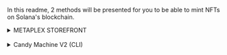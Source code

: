 
In this readme, 2 methods will be presented for you to be able to mint NFTs on Solana's blockchain.

<details><summary>METAPLEX STOREFRONT</summary>

<br>

# Metaplex Storefront
### This document will guide you on how to create your own storefront for you to mint your own NFTs
<br>

## Create your wallet
- First thing first, you will need to create a wallet. For this guide, we will use the Phantom Wallet. You can download the Phantom Wallet through this link : 


- https://phantom.app/download


- You can either have the web extension, the mobile application or both. All you need to do is download accordingly to your system. 

<br>

Once you have created your wallet, it is important to add some funds. Everything can be done with [Solfaucet](https://solfaucet.com/). A total of 10 SOL should be enough.

***Be careful, the maximum you can send to your wallet is 2 SOL per transaction and not 10 as mentionned on Solfaucet***

<br>

### The next steps can be directly found on the official Metaplex documentation : https://docs.metaplex.com/storefront/installation or you can follow this guide.

<br>

# Installation
## Requirements
- Make sure that your [Node.js](https://nodejs.org/en/download/) version is >= 14.17.0. You can check the version by executing `node -v`
- You will need [Yarn](https://classic.yarnpkg.com/en/). Yarn is a package manager for JavaScript and replaces `npm` client.

<br>


## Apple M1 Chip
#### If you have Mac OS with the Apple M1 Chip, you'll need to install some additional dependencies.
<br>

- [brew](https://brew.sh/)

<br>
After installing brew, run the following:

<br>

```bash
brew install pkg-config cairo pango libpng jpeg giflib librsvg
```
See additional information: https://github.com/Automattic/node-canvas/wiki/Installation%3A-Mac-OS-X
<br>
<br>

## Local setup
Clone the repo and install its dependencies.
```bash
git clone https://github.com/metaplex-foundation/metaplex.git
cd metaplex/js && yarn install && yarn bootstrap
```
Now run your store web server locally.
```bash
yarn start
```
After that you can open http://localhost:3000/ in your browser to see a storefront (it may take a minute to load the first time).

<br>

# Init store
## Setting up the Store ID
When opening a store for the first time you will be asked to connect your wallet. Click the Connect button and follow the steps to get connected.

![Connect your wallet](https://github.com/Samy-TB/storefront/blob/master/readme%20assets/Screen%20Shot%202022-06-23%20at%202.09.13%20PM.png?raw=true)

<br>

Once connected, the store will first run some checks to see if you've already set up a store. After a minute or so, a welcome screen is presented with an Init Store button.

![Setting up store ID](https://docs.metaplex.com/assets/images/init-store-81f85d48f20fbd8de51823fa57c58bc7.png)

<br>

From the wallet dropdown (Phantom pictured below), select a network (mainnet for production, testnet or devnet for practice). In this case, chose the devnet.

![Chose devnet](https://github.com/Samy-TB/storefront/blob/master/readme%20assets/init_store_2.png?raw=true)

<br>

Click the Init Store button. This starts the store initialization process by prompting you to approve a transaction from your wallet. After approval, your store initialization begins which may take 1-2 minutes.

![Init store](https://docs.metaplex.com/assets/images/approve-transaction-22bfae825bc87ab87f753cda1e4ddef3.png)

<br>

After store initialization completes, you must save your new store addresses. In the Store configuration section on the store page click on the Copy button and paste in the .env file in js/packages/web.

![Save new store address](https://docs.metaplex.com/assets/images/save-env-779ff7bc440083b9183767d984da70f0.png)


![Save new store address](https://docs.metaplex.com/assets/images/set-env-601f5c84f96f63beef7068cfbcec2e01.png)

Now restart your webserver (Ctrl + C + yarn start) for the .env changes to take affect.

<br>

### Great, now your storefront should be up and running :)

<br>
<br>

# Create an NFTs

Once you have finished with a store configuration, you will be able to Create and Sell NFTs.

Click on your wallet and then click on create. You should land on a page that looks like the gif bellow.

# INSERT CREATE HERE

![Create new item](https://docs.metaplex.com/assets/images/intro-554377abde29ddfc864118f55312e960.gif)

<br>

After clicking on the Create button, you will be redirected to the Create section, intended for minting NFT assets. Metaplex supports a wide variety of NFT types. In this article, we'll be focusing on image assets.

![Create NFT](https://docs.metaplex.com/assets/images/create-welcome-024dffff6d76fc52d399097a3cc58f92.png)

## Upload

First, you'll need to upload your image to Arweave. Depending on file type, this can take up to 1 minute.

<br>

> Arweave is a decentralized storage service that backs data with sustainable and perpetual endowments, allowing users and developers to truly store data forever.

<br>

Upload an image directly or provide an absolute url to your file on the internet to use as your NFT image.

After you have finished uploading, you'll see the image name listed below the "Upload" section. Click on Continue to Mint

![Continue to mint](https://docs.metaplex.com/assets/images/upload-96cc791e06e0c8f602f239c79e118ce8.png)


## Describe your item

Next you'll add your image Title, Description, Maximum Supply and Attributes.

![Describe your item](https://docs.metaplex.com/assets/images/describe-asset-03803d4c14fee33b19c3f0f59fcebd3b.png)

Maximum Supply allows you to choose between having a single NFT or multiple copies (prints) from this master edition asset. The main difference between Master Edition and prints is that each print is a numbered edition created from a master edition.

<br>

**Attributes** allow you to define custom properties (key/value pairs) that describe your asset. These attributes are later displayed when viewing the NFT in your wallet or marketplace of choice. For display_type, the default is string but you can also set this to date to hint to downstream tools to format this approprately.

<br>

When you are finished describing your item, click on Continue to royalties.

<br>

## Royalties
Royalties declare how you and/or your creators are compensated for your work.

<br>

### Royalty Percentage
This option specifies, as a percentage, how much of each secondary sale (all sales after the initial sale) will be paid out to the creators. For example, 1%.

<br>

### Creators Split
This option allows you to split proceeds from the initial sale between creators. To do this, you first need to add other creators to your store on the admin page.

After you have finished defining royalties, click on Continue to review.

![Continue to review](https://docs.metaplex.com/assets/images/royalties-aca414f31d08cfa7c9709db88028705a.png)

## Launch

We're on the final stage of minting a new NFT asset. Click on **PAY WITH SOL** to start minting, it will deduct the cost of the transaction from your wallet. Throughout the process of creation, it may ask you to approve transactions in the wallet. After the upload is finished, you will see it in your collection.

![Launch](https://docs.metaplex.com/assets/images/launch-966b68c62bdc9abd3416e7d3ffb643d6.png)

![Launc gif](https://docs.metaplex.com/assets/images/upload-20e0c2d856c6350fa1be5d6c3cf37f27.gif)

![Congratulations](https://docs.metaplex.com/assets/images/finish-961f11d7e2fe41f0e769d76264d9217d.png)

![NFT created](https://docs.metaplex.com/assets/images/item-4993764767d507d7e53960fef2e25f8a.png)

<br>

# Sell NFTs

Once you have finished minting NFT assets, you will be able to sell them. Click on the Sale button in the header. After clicking on the Sale button, you will be redirected to a Sell section. It's intended for selling NFT assets. Here you can select the desired sale type, it may be an instant sale or an auction.

# INSERT SELL NFT IMAGE HERE

![Sell NFT](https://docs.metaplex.com/assets/images/select-type-eed0362a681bc3b398586d72a849c40c.png)

<br>

## Instant Sale

The instant sale allows you to sell a single Master NFT or copies of it at a single price. Other sale types are pretty identical, so you can follow up on this section.

<br>

## Select which item to sell

Create copies of a Master Edition NFT? option allows you to sell copies of a single Master NFT.

![Select item to sell](https://docs.metaplex.com/assets/images/select-item-b57579dbd79bb17863f7bbafd9133c44.gif)

<br>

## Review and list

![Review and list](https://docs.metaplex.com/assets/images/process-5a16297d1f2f01e291a8688080db736b.gif)

<br>

After a successful publish you should see your item listed on the home page under **Live Auctions** or in the block below the header.

![Go to auction](https://docs.metaplex.com/assets/images/instant-sale-explore-15ae11526aa535a8329c6d82c4fae68e.png)

<br>

# Auction Sale

<br>

Metaplex currently supports four types of auctions that are all derived from English auctions. English auction, sometimes referred to an open auction, is the same type of auction that eBay uses. Participants of the auction can see the Price Floor (ie, the minimum bid that you are willing to sell your NFT).

<br>
Basic parameters include:

<br>

- Auction start time
- Auction end time
- Reservation price

<br>

Additionally, Metaplex includes a novel concept of the participation NFT, which you can use for your own auction. Each bidding participant can be rewarded a unique NFT for participating in the auction. Keep in mind that there are costs (ie, minting of participation NFTs) associated with using this feature.

The creator of an auction also has the ability to configure a minimal price that should be charged for redemption, with the option to set it as "free". As mentioned before, participants of your auction are able to see this price.

![List an item](https://docs.metaplex.com/assets/images/select-type-eed0362a681bc3b398586d72a849c40c.png)

## Open Edition

Print as many as you want!

<br>

An open edition auction requires the offering of a Master Edition NFT that specifically has no set supply. The auction will only create Prints of this item for bidders: each bidder is guaranteed to get a print, as there are no true "winners" of this auction type.

<br>

An open edition auction can either have a set fixed price (equivalent to a Buy Now sale), can be set to the bid price (Pay what you want), or can be free (Make any bid to get it for free).

<br>

**Select which item to sell**

![Select item to sell](https://docs.metaplex.com/assets/images/select-item-1a73007675ee3aeef6b6879b49efb2db.png)

<br>

**Set the price**

Set the price floor and bid tick. Bid tick is the amount of price increment for each bid.

![Set the price](https://docs.metaplex.com/assets/images/choose-price-ab44e5fe45821cbf859fb5cbefa6cdf4.png)

<br>

**Initial phase**

The initial phase setting allows you to delay the start of the auction. If you are launching multiple NFTs or an NFT collection, setting a specific date is recommended.

![Initial phase](https://docs.metaplex.com/assets/images/initial-phase-34bc93464f066f9a8135d5794aaf1919.png)

<br>

**Ending phase**

When would you like your auction to end? We’ve seen projects that set their auction duration from anywhere from a few hours (ie, 3 hours) to a few days (no more than 3 days) have the most success.

![Ending phase](https://docs.metaplex.com/assets/images/ending-phase-292783eb479781ee16395422cf934f15.png)

<br>

**Gap Time**

Gap Time is a more advanced feature and most auctions don’t use it. If you anticipate that your community will have lots of competitive bids at the very end, you can use the Gap Time feature. Each new higher bid resets the countdown clock for when the auction ends. Based on feedback from recent projects, we recommend setting Gap Time to a few minutes and no more than 5 or 10 minutes.

<br>

**Tick Size**

Tick Size for Ending Phase is another more advanced feature and most auctions don’t use it. Tick Size dictates how much higher the next bid must be to beat out the previous bid. Outside of Ending Phase, Tick Size is an amount of Sol. In Ending Phase, it’s defined as a percentage higher.

<br>

**Publish**

Publish the auction and observe it under **Explore** section.

You will be asked to approve a transaction, so it will reduce a transaction fee in SOL from your wallet.

![Approve transaction](https://docs.metaplex.com/assets/images/publish-e42deb1f4ce69dee0e0ffb7359ff87ee.png)

![Approve 2nd time](https://docs.metaplex.com/assets/images/auction-page-394fa3a1625acf0d464f50e12a41d7a2.png)

<br>

## Limited Edition

Keep your NFTs rare! For a limited edition auction, a Master Edition NFT (of limited or unlimited supply) may be provided to the auction with a number of copies as the set amount of winning places.

For each prize place, a Print will be minted in order of prize place, and awarded to the winning bidder of that place.

For example, the first place winner will win Print #1; the second place winner Print #2; and so on.

It is required for limited supply NFTs that there is at least as much supply remaining as there are desired winners in the auction.

Flow is identical to the Open Edition auction, with only a difference in the item selection screen. There you can provide the number of copies to sell.

![Limited edition](https://docs.metaplex.com/assets/images/limited-edition-39418997c59b007e55a6910730e86a13.png)

<br>

## Single Item

This type of auction can be used to sell normal NFTs and re-sell Prints, as well as the sale of Master Edition themselves (and the associated printing rights) if the artist so wishes.

![Single item](https://docs.metaplex.com/assets/images/sell-item-22a7dbfac222f829bae36d7574fdbdf8.png)

<br>

On the **Participation NFT** each bidding participant can be rewarded a unique Open Edition NFT for participating in the auction.

![Participation NFT](https://docs.metaplex.com/assets/images/participation-ef071b36def553d1743fe4fd3d5e6e3b.png)

<br>

## Tired Auction

Tiered Auctions is a useful tool for awarding multiple winners (ie, first, second, third place) with NFTs. This can be editions of the same NFTs or different NFTs as runner up prizes.

A tiered auction can contain a mix of the other three auction types as winning placements. For instance, the first place winner could win a Print of Limited Edition NFT A, while the second-place winner could win Normal NFT, and so on. Additionally, all participants who did not win any place could get a Participation NFT Print from a Master Edition (if the Master Edition had no supply limit).

<br>

**Select the number of winners**

![Tired auction](https://docs.metaplex.com/assets/images/tiered-select-count-9a495e8ac7d950df5900dd30bfa4665c.png)

<br>

**Select tiers**

On this screen, you can create several tiers to put winners in them. In our example, the first winner will get Full Rights transfer for an NFT. The second and third winners will get a Print of other NFT.

![Select tiers](https://docs.metaplex.com/assets/images/tiered-select-tiers-1-6d4f0182017f3b48193c1dc7ef0d6e98.png)

![Select tiers part 2](https://docs.metaplex.com/assets/images/tiered-select-tiers-2-a4d4e257db2ad2cc059143a2ef59e948.png)

<br>
<br>

# Deploy

## GitHub Pages

Primarily you need to specify your repo in `js/packages/web/package.json `file

Pay Attention to these two lines:

```json
"deploy:gh": "yarn export && gh-pages -d ../../build/web --repo https://github.com/metaplex-foundation/metaplex -t true",

"deploy": "ASSET_PREFIX=/metaplex/ yarn build && yarn deploy:gh",
```
<br>

There are 2 things to change:

- specify your repo URL instead of `https://github.com/metaplex-foundation/metaplex` (for example, `https://github.com/my-name/my-metaplex`)
- set ASSET_PREFIX to repo name (for example, `ASSET_PREFIX=/my-metaplex/`)
After that, the lines will look like this:

<br>

```json
"deploy:gh": "yarn export && gh-pages -d ../../build/web --repo https://github.com/my-name/my-metaplex -t true",

"deploy": "ASSET_PREFIX=/my-metaplex/ yarn build && yarn deploy:gh",
```

Add the file _config.yml to the root directory add to this file:
```yml
lsi: false
safe: true
source: js/packages/web
incremental: false
highlighter: rouge
gist:
  noscript: false
kramdown:
  math_engine: mathjax
  syntax_highlighter: rouge
```
<br>

Please check that you select gh-pages branch in source on the GitHub Pages tab (current repository)

And after that, you can publish the Metaplex app to GitHub Pages by the following commands:

```bash
cd js/packages/web
yarn deploy
```

<br>

## GitHub Pages with a custom domain

If you have a custom domain linked to the GitHub Pages in your repo, then the instructions are the same as above, but your need to remove `ASSET_PREFIX` from the deploy script:

```json
"deploy:gh": "yarn export && gh-pages -d ../../build/web --repo https://github.com/my-name/my-metaplex -t true",

"deploy": "yarn build && yarn deploy:gh",
```

<br>

Prepare github pages for deploying - select branch in repository then continue:

![custom domain](https://docs.metaplex.com/assets/images/github-pages-selecting-9146b152accb178af1f6980c3e7bae14.png)

<br>

The publishing commands are the same:

```bash
cd js/packages/web
yarn deploy
```

<br>

</details>


<br>

<details><summary>Candy Machine V2 (CLI)</summary>

<br>

The official documentation can also be found here : https://docs.metaplex.com/candy-machine-v2/introduction

# Getting started

Before we can create a Candy Machine, you will need to install and operate a handful of developer tools.

## Tooling required 

You will need recent version of the following tools :

- [git](https://git-scm.com/book/en/v2/Getting-Started-Installing-Git): to clone the repository
- [node](https://nodejs.org/en/download/): JavaScript runtime
- [yarn](https://classic.yarnpkg.com/lang/en/docs/install/#mac-stable): Package manager to install required dependencies
- [ts-node](https://www.npmjs.com/package/ts-node#installation): TypeScript execution environment

```bash
git version
```
> **output** : *git version 2.35.1*

<br>

The latest LTS version of node is recommended:

```bash
node --version
```

>**output**: *v16.14.2*

<br>

```bash
yarn --version
```

> **output**: 1.22.18

<br>

```bash
ts-node --version
```

> **output**: v10.4.0

<br>

## Apple M1 Chip

If you have Mac OS with the Apple M1 Chip, you'll need to install some additional dependencies.
- [brew](https://brew.sh/)

After installing brew, run the following

```bash
brew install pkg-config cairo pango libpng jpeg giflib librsvg
```

See additional information: https://github.com/Automattic/node-canvas/wiki/Installation%3A-Mac-OS-X

<br>

## Clone and Install Metaplex

Creating and controlling a Candy Machine is done through the Metaplex command line tool, currently distributed in the Metaplex GitHub repository. For now, recommend pulling the latest code from the [master branch](https://github.com/metaplex-foundation/metaplex/tree/master):

```bash
git clone https://github.com/metaplex-foundation/metaplex.git ~/metaplex
```

> *You can modify* **~/metaplex** *so the repository will be placed somewhere else on your machine. Be careful the paths for the other steps, therefore, need to also be updated*

<br>

This will create a directory `metaplex` in your home directory with the latest code from the repository. If you decide to clone the repository to a different location, you will need to change the path in subsequent instructions.

<br>

You will then need to install the dependencies. From outside the metaplex directory:

```bash
yarn install --cwd ~/metaplex/js/
```
<br>

You can check that everything is working by running the Candy Machine CLI command:

```bash
ts-node ~/metaplex/js/packages/cli/src/candy-machine-v2-cli.ts --version
```

> **output**: 0.0.2

*:warning: Make sure you are using the `candy-machine-v2-cli.ts` script :warning:*

<br>

## Solana Wallet

The Candy Machine operates on the Solana blockchain. You will need a wallet with funds to create and deploy a Candy Machine. You can create and use a wallet using the [Solana Tool Suite](https://docs.solana.com/cli/install-solana-cli-tools). This guide will assume that you are using the Solana CLI commands.

<br>

## Solana Tool Suite :

After using the CLI, the most efficient way to install Solana Tool Suite is through [Homebrew](https://brew.sh/). If you didn't install it then previous steps, it is time now.

> *Homebrew is package manager on your MacOS or Linux machine.*

<br>

After installing Homebrew you can now enter the following command :

```bash
brew install solana
```

<br>

Confirm you have the desired version of `solana` installed by entering:

```bash
solana --version
```
> **output**: solana-cli 1.9.1

<br>

## Setting up a devnet wallet (for testing)

The steps described here will create a wallet to be used in the Solana `devnet` environment. In normal circumstances you would redact your mnemonic, store it somewhere safe and take advantage of the `--outfile` flag.

<br>

To create a new wallet, we will use the `solana-keygen` command:

```bash
solana-keygen new --outfile ~/.config/solana/devnet.json
```

<details><summary>Output</summary>

```
Generating a new keypair

For added security, enter a BIP39 passphrase

NOTE! This passphrase improves security of the recovery seed phrase NOT the keypair file itself, which is stored as insecure plain text

BIP39 Passphrase (empty for none):

Wrote new keypair to /Users/febo/.config/solana/devnet.json

=======================================================================

pubkey: 6j4nNrozTJkk1zatiXHezSLZArnRUq3WkGKHACThXGpZ

=======================================================================

Save this seed phrase and your BIP39 passphrase to recover your new keypair:
## REDACTED ##

=======================================================================
```
</details>

<br>

The next step is to make this our default keypair:

```bash
solana config set --keypair ~/.config/solana/devnet.json
```

and make sure we are on the `devnet`:

```bash
solana config set --url https://metaplex.devnet.rpcpool.com/
```

If all the above steps are successfull, your configuration be similar to:

```bash
solana config get
```

<details><summary>Output</summary>

```
Config File: ~/.config/solana/cli/config.yml

RPC URL: https://metaplex.devnet.rpcpool.com/

WebSocket URL: wss://metaplex.devnet.rpcpool.com/ (computed)

Keypair Path: ~/.config/solana/devnet.json

Commitment: confirmed
```

</details>

<br>

## Funding your devnet wallet

In order to add SOL to your `devnet` wallet, you can request funds from a faucet : 

```bash
solana airdrop 2
```

> *The maximum that a user can airdrop to a devnet wallet is 2 SOL*

<br>

<details><summary>Output</summary>

```
Requesting airdrop of 2 SOL

Signature: 

41ZEZqpyNMLUy3kQahWSy349PeDz3Q82dNDHKiA7QcsrAzHs3f7YiDEZWjnFi434DoiiDiDkazkBRycRnctx1m6e

6 SOL
```

</details>

<br>

*If the command is successful, you will see the updated balance at the end. Make sure you are entering the airdrop amount that is within the airdrop limit. Currently the maximum airdrop request limit is **2 SOL** and there is a daily total limit of **24 SOL**.*

<br>

> :warning: The `solana airdrop` command is sometimes unreliable. If the command doesn't work, you can use the airdrop tool at https://solfaucet.com. :warning

<br>

## DO NOT SEND **REAL** SOL TO A `DEVNET` WALLET!

<br>
<br>

# Configuration

The configuration in `CMv2` is now specified in a single JSON file. This allows you to save and reuse the configuration across multiple drops. Additionally, there is a single account on-chain that holds all the configuration of a Candy Machine and the values can be updated at any point. The way the Candy Machine operates depends on the settings used, and therefore it is the **most important part in setting up your Candy Machine**. It is crucial to understand how the settings work to decide which ones to use for your project.

<br>

We will discuss a few examples on how to set up a Candy Machine, starting with the settings to configure a `CMv2` to operate in a similar way as a `CMv1`.

<br>

The link below provides an overview of the settings available:

- https://docs.metaplex.com/candy-machine-v2/configuration


<br>

> :warning: If you set noMutable to true, you **WILL NOT** be able to update your NFTs at any point in the future. :warning:

<br> 

> :bulb: Any setting that is not used must be set to null to avoid errors from the CLI.

<br>

## Minimal Configuration

A minimal Candy Machine config settings looks like this:

```json
{
    "price": 1.0,
    "number": 10,
    "gatekeeper": null,
    "solTreasuryAccount": "<YOUR WALLET ADDRESS>",
    "splTokenAccount": null,
    "splToken": null,
    "goLiveDate": "25 Dec 2021 00:00:00 GMT",
    "endSettings": null,
    "whitelistMintSettings": null,
    "hiddenSettings": null,
    "storage": "arweave-sol",
    "ipfsInfuraProjectId": null,
    "ipfsInfuraSecret": null,
    "nftStorageKey": null,
    "awsS3Bucket": null,
    "noRetainAuthority": false,
    "noMutable": false
}
```

> :warning: The number of items setting can only be updated after you create your CMv2 if you are using hiddenSettings. When hiddenSettings are not used, the number value is used to allocate the space required by the CMv2 account and therefore cannot be modified.

> :warning: In case you require to change the number of items after creating a CMv2 without hiddenSettings, you can withdraw rent of your current CMv2 and then create a new one. 

<br>

The above settings will configure a CMv2 to operate in a similar way as a CMv1 – although the mint order will be unpredictable. In other words, even the most simple v2 configuration provides an improvement over v1. You can view this as the minimum set of settings required to create a Candy Machine. Many projects will be using a similar set of settings, as this already provides a fully-working on-chain distribution mechanism.

The settings that are specified in this example are:

- price
- number
- solTreasureAccount
- goLiveDate
- noRetainAuthority
- noMutable

If this satisfies the requirement for your project, save these settings to a file (e.g., `config.json`) and you are ready to start uploading your items and create a Candy Machine. Below we will discuss other configuration examples that represent specific use-cases. These examples will use the settings above as a starting point and provide the settings section to be added/updated.

<br>

> :bulb: It is important that the number setting value matches the number of items in your Candy Machine.

<br>
<br>

## Gatekeeper Settings

While the unpredictable mint index provides some protection against bots, bots are still able to mint directly from the Candy Machine. If you want to make sure that only humans can mint from your project, you can enable the gatekeeper settings in your config.json with the following values:

```json
"gatekeeper": {
    "gatekeeperNetwork" : "<PROVIDER NETWORK ADDRESS>",
    "expireOnUse" : true
}
```

<br>

This will enable a gatekeeper challenge once the mint button is clicked—only after passing the challenge you will be allowed to mint.

When you use a gatekeeper, you will not be able to mint from the CLI command `mint_one_token`. If you want to pre-mint from a `CMv2` and are planning to use a gatekeeper, you should set the `goLiveDate` to `null` and turn `gatekeeper` (temporarily) off. This will allow you to mint from the command line, but only you as the `CMv2` authority. Once you complete the pre-mint, turn `gatekeeper` on and set the correct `goLiveDate`.

<br>

> :warning: If your Candy Machine is **live** and it has **no gatekeeper**, it is open to bots attacks. The unpredictable mint index only prevents knowing which item to mint, but bots can still snipe a large volume of items.

<br>

## Provider Networks

There are currently two supported gatekeepers (details below). If you want to become a supported gatekeeper please email contact@identity.org.

> [Learn more about the Identity Gateway Protocol](https://docs.identity.com/docs/overview/)

<br>

### Civic Captcha Pass


> Address: `ignREusXmGrscGNUesoU9mxfds9AiYTezUKex2PsZV6`

<br>

**Recommended**: maintain `expireOnUse: true`. Changing this setting increases the susceptibility of your project to bots.

Brings the familiar captcha challenge to web3 and combines it with user-transparent heuristics to protect your mint from bots.

With captcha enabled, a user will be issued a Civic Captcha Pass after successfully completing the captcha challenge and automatically checked by the Candy Machine prior to minting.

A Civic Captcha Pass remains active only for 10 minutes and for one mint to limit the options of malicious botters verifying multiple wallets. If a user tries to use an inactive pass, it will automatically prompt them to refresh it.

- Learn More
- Civic Ts&Cs

<br>

### Verify by Encore

<br>

> Address: `tibePmPaoTgrs929rWpu755EXaxC7M3SthVCf6GzjZt`

A web3 alternative to captcha that uses randomized challenge-response tests to filter out bots.
- [Learn More](https://encorefans.notion.site/Verify-0af40ff4b3324694abf336f185c9fad2)
- [Encore Ts&Cs](https://www.encore.fans/terms-conditions)

<br>

> :information_source: By using a gatekeeper, you agree to their terms and conditions.

<br>

## Hidden Settings

Hidden settings serve two purposes. First, it allows the creation of larger drops (20k+), since the metadata is not stored on-chain. In turn, this also allows the creation of hide-and-reveal drops, where users discover which item(s) they minted after the mint is complete.

To enable hidden settings, you need to provide the details for the *hiddenSettings* in your `config.json`:

```json
"hiddenSettings": {
    "name":"My Hidden Collection ",
    "uri":"uri",
    "hash":"44kiGWWsSgdqPMvmqYgTS78Mx2BKCWzd"
}
```

Once hidden settings are enabled, every mint will have the same URI and the name will be created by appending the mint number (e.g., “#45”) to the name specified. The hash is expected to be a 32 character string corresponding to the hash of a cache file that has the mapping between a mint number and the actual metadata URI. This allows the order of the mint to be verified by others after the mint is complete.

Since the metadata is not on-chain, it is possible to create very large drops. The only caveat is that there is a need for an off-chain process to update the metadata for each item. This is important otherwise all items will have the same metadata.

<br>

## End Settings


End Settings provides a mechanism to stop the mint if a certain condition is met without interaction. There are two conditions that can be specified.

Stop a mint at a specific timestamp (e.g., at the end of a specific day):

```json
"endSettings": {
    "endSettingType": { "date":true },
    "value":"25 Dec 2021 23:59:00 GMT"
}
```
Stop a mint after a certain amount of item have been minted (e.g., 10 items minted):
```json
"endSettings": {
    "endSettingType": { "amount":true },
    "value":10
}
```

This can be used in combination with other settings to create specific use cases. For example, you can run a whitelist presale either for a limited time or for a limited number of items; you can specify your sale period to be between the `goLiveDate` and the `endSettings`'s `date`.


<br>
<br>

## Whitelist Settings

Whitelist settings provide a variety of different use cases and revolve around the idea of using custom SPL tokens to offer special rights to token holders - how said SPL token is distributed is up to you. We will discuss a few scenarios below.

> In all the examples below, you will need to change the `mint` settings address `7nE1GmnMmDKiycFkpHF7mKtxt356FQzVonZqBWsTWZNf` with the mint address of your SPL token.

> :information_source: You can use the whitelist settings with the `presale` option set to `true` in combination with the gateway settings. This will restrict the mint to only whitelist users and require them to complete the Gatekeeper's challenge.

<br>

- Creating a whitelist **only** for presale (e.g., allow whitelist users to mint before the `goLiveDate`) and burning the whitelist token each time. Once the sales begin, whitelist users do not have any privileges.

<br>

```json
"whitelistMintSettings": {
    "mode" : { "burnEveryTime": true },
    "mint" : "7nE1GmnMmDKiycFkpHF7mKtxt356FQzVonZqBWsTWZNf",
    "presale" : true,
    "discountPrice" : null
}
```

<br>

- Creating a whitelist for presale, burning the whitelist token each time and provide whitelist users with a 0.5 SOL price tag instead (specified by the `discountPrice`). Once the sales begin (i.e., everyone can mint), the whitelist gets you only the discount.

<br>

```json
"whitelistMintSettings": {
    "mode" : { "burnEveryTime": true },
    "mint" : "7nE1GmnMmDKiycFkpHF7mKtxt356FQzVonZqBWsTWZNf",
    "presale" : true,
    "discountPrice" : 0.5
}
```

<br>

- Creating a whitelist for presale, not burning the whitelist token (you will be able to reuse it) and give whitelist users a 0.5 SOL price tag instead. Once the sales begin (i.e., everyone can mint), the whitelist gets you only the discount.

<br>

```json
"whitelistMintSettings": {
    "mode" : { "neverBurn": true },
    "mint" : "7nE1GmnMmDKiycFkpHF7mKtxt356FQzVonZqBWsTWZNf",
    "presale" : true,
    "discountPrice" : 0.5
}
```

<br>

- Creating a whitelist, not burning the whitelist token (you will be able to reuse it) and gives whitelist users a 0.5 SOL price tag instead - i.e., the whitelist only gets you the discount.

<br>

```json
"whitelistMintSettings": {
    "mode" : { "neverBurn": true },
    "mint" : "7nE1GmnMmDKiycFkpHF7mKtxt356FQzVonZqBWsTWZNf",
    "presale" : false,
    "discountPrice" : 0.5
}
```
<br>

- Creating a whitelist, burning the whitelist token each time, running the white list during the sale. This in effect restrict any user without the whitelist token from minting at all - this is why `presale` is set to `false` and `discountPrice` set to `null`. The only purpose of the whitelist is to **restrict** the mint.

<br>

```json
"whitelistMintSettings": {
    "mode" : { "burnEveryTime": true },
    "mint" : "7nE1GmnMmDKiycFkpHF7mKtxt356FQzVonZqBWsTWZNf",
    "presale" : false,
    "discountPrice" : null
}
```

## Finishing up
Once you have decided which settings are suitable for your project, save your settings in a json file - in this guide we will be using a file called `config.json`. At this point, you are ready to start uploading your assets to the Candy Machine.

<br>
<br>

# Preparing your Assets
The Candy Machine is a distribution program and in order to use it to mint NFTs, it needs to be loaded up with your project's artwork and metadata.

Your assets consist of a collection of images (e.g., `.png`) and metadata (`.json`) files organized in a 1:1 mapping - i.e., each image has a corresponding metadata file.

There are a multitude of unique ways to generate images and metadata, and in most scenarios, you will automate this process. In this guide we will cover the creation of a simple collection to illustrate the metadata requirements and Candy Machine distribution. You should familiarize yourself with the [Token Metadata Standard](https://docs.metaplex.com/programs/token-metadata/token-standard).

<br>

## Example NFT Collection

A 10-item collection will have 20 files in total:

| **Images** | **Metadata**|
|  --        |    --       |
|`1.png`     | `1.json`    |
|`2.png`     | `2.json`    |
|`3.png`     | `3.json`    |
|`4.png`     | `4.json`    |
|`5.png`     | `5.json`    |
|`6.png`     | `6.json`    |
|`7.png`     | `7.json`    |
|`8.png`     | `8.json`    |
|`9.png`     | `9.json`    |
|`10.png`    | `10.json`   |

<br>

>:warning: For some reason, having an image named `0.png` with its metadata in `0.json` seems to fail the creation of that NFT. Since `0` is a falsy value, it might create some issues in the code. Please avoir using `0` as a file name.

<br>

Each pair `0.png` and `0.json` are combined to represent the first NFT in this example collection; `1.png` and `1.json` describe the second NFT and so forth. These files are typically grouped into a single folder, usually named `assets`, but that is not a hard requirement. Grouping them into a single folder simplifies next steps and is highly encouraged.

The content of the image files reflect the artwork you would like to display for each NFT and the content of the metadata files describe each of these pieces of artwork using the schema defined in the [Token Metadata Standard](https://docs.metaplex.com/programs/token-metadata/token-standard).


<br>

> The first item in your collection must have the index `0`, the second `1` and so forth. In a `10000` NFT drop, will start with the pair `0.png` and `0.json`, and end with the pair `9999.png` and `9999.json`. The numbering must also be consecutive - i.e., should not have gaps in the numbering.

<br>

> :warning: It is important to double check that you do not skip any indices, e.g., 0.png, 2.png, 3.png (missing 1.png). Otherwise you will experience problems when minting your collection. 

<br>

**For the sake of this example, please start your file name to `1.png` and `1.json`**

<br>

## Sample Items of the Collection

Below are two simples examples of items in this collection:

- **Image**: `1.png`

![NFT #1](https://arweave.net/Boz1C2BYlbMk5O7PSAcP-tFizGxcly9iTlV-J_jdauk?ext=png)

- **Metadata**: `1.json`
```json
{
  "name": "Number #0001",
  "symbol": "NB",
  "description": "Collection of 10 numbers on the blockchain. This is the number 1/10.",
  "seller_fee_basis_points": 500,
  "image": "1.png",
  "attributes": [
    { "trait_type": "Layer-1", "value": "0" },
    { "trait_type": "Layer-2", "value": "0" },
    { "trait_type": "Layer-3", "value": "0" },
    { "trait_type": "Layer-4", "value": "1" }
  ],
  "properties": {
    "creators": [
      { "address": "N4f6zftYsuu4yT7icsjLwh4i6pB1zvvKbseHj2NmSQw", "share": 100 }
    ],
    "files": [{ "uri": "1.png", "type": "image/png" }]
  },
  "collection": { "name": "numbers", "family": "numbers" }
}
```
<br>

- **Image:** `10.png`

![NFT #10](https://arweave.net/tjQPb45K--WU90hTter3k72mI67ZvLGANIrdrnwNZwM?ext=png)

- **Metadata**: `10.png`

```json
{
  "name": "Number #0010",
  "symbol": "NB",
  "description": "Collection of 10 numbers on the blockchain. This is the number 10/10.",
  "seller_fee_basis_points": 500,
  "image": "10.png",
  "attributes": [
    { "trait_type": "Layer-1", "value": "0" },
    { "trait_type": "Layer-2", "value": "0" },
    { "trait_type": "Layer-3", "value": "1" },
    { "trait_type": "Layer-4", "value": "0" }
  ],
  "properties": {
    "creators": [
      { "address": "N4f6zftYsuu4yT7icsjLwh4i6pB1zvvKbseHj2NmSQw", "share": 100 }
    ],
    "files": [{ "uri": "10.png", "type": "image/png" }]
  },
  "collection": { "name": "numbers", "family": "numbers" }
}
```

<br>

Notice that the difference in the metadata between each image is on:

- `"name"` property: `"Number #0001"` in the first image and `"Number #0010"` in the last image
- `"description"` property: it shows `"number 1/10"` in the first image and `"number 10/10"` in the last image
- `"image"` property: `"1.png"` in the first image and `"10.png"` in the last image
- `"properties.files.uri"` property: `"1.png"` in the first image and `"10.png"` in the last image
- `"attributes"` property: the values for `"Layer-3"` and `"Layer-4"` trait-types are different, since they describe attributes of the images

It is also important to make sure that you set royalties percentage awarded to creators (`"seller_fee_basis_points"` property) is set and each creators' wallet is listed in the `"properties.creators"` property.

<br>

> :information_source: You can download the complete [sample collection](https://docs.metaplex.com/assets/files/assets-934a7281da49092b2a477733d067d8a0.zip) for testing and experimentation. Subsequent steps in this walkthrough will assume it's the collection in use.

<br>

## Verifying Assets

Once you completed your project's artwork and metadata preparation, it is important to verify that the files are ready to be uploaded. The Candy Machine CLI provides the `verify_assets` command to check that the files in the assets folder are in the correct format. This involves verifying that:

<br>

1. Files types are supported (e.g., png, jpg, mp4). Note that the command does not verify the content of the files; it does a lightweight verification that the extension of the files are from a supported type.

<br>

2. For each image/audio/video file, there is a correspondent json metadata file using the correct index naming in the `image` and `animation_url` properties.

<br>

3. Creators have been consistently added to all metadata files. The command expects that all assets have the same creators.

<br>

To proceed with the verification process, you will execute the `verify_assets` command:

```bash
ts-node ~/metaplex/js/packages/cli/src/candy-machine-v2-cli.ts verify_assets ./assets
```

<br>

The only required parameter is the directory of the assets—in this example, ./assets is the name of the directory. Executing the command using the sample collection will produce the following output:

<br>

```bash
started at: 1646926416415

Verifying token metadata for 10 (img+json) pairs

Checking manifest file: ~/metaplex/js/packages/cli/test/assets/0.json

Checking manifest file: ~/metaplex/js/packages/cli/test/assets/1.json

Checking manifest file: ~/metaplex/js/packages/cli/test/assets/2.json

Checking manifest file: ~/metaplex/js/packages/cli/test/assets/3.json

Checking manifest file: ~/metaplex/js/packages/cli/test/assets/4.json

Checking manifest file: ~/metaplex/js/packages/cli/test/assets/5.json

Checking manifest file: ~/metaplex/js/packages/cli/test/assets/6.json

Checking manifest file: ~/metaplex/js/packages/cli/test/assets/7.json

Checking manifest file: ~/metaplex/js/packages/cli/test/assets/8.json

Checking manifest file: ~/metaplex/js/packages/cli/test/assets/9.json

ended at: Thu Mar 10 2022 15:33:36 GMT+0000 (Greenwich Mean Time). time taken: 00:00:00
```

<br>

The above represents an example of a successful verification. When the command finds any inconsistency, it will report an error under the filename (`0.json` in this case) where the error occurred, as shown below:

<br>

```bash
started at: 1646926416415
Verifying token metadata for 10 (img+json) pairs

Checking manifest file: ~/metaplex/js/packages/cli/test/assets/0.json

We expected the `image` property in ~/metaplex/js/packages/cli/test/assets/0.json to be 0.jpg.

This will still work properly (assuming the URL is valid!), however, this image will not get uploaded to Arweave through the `metaplex upload` command.

If you want us to take care of getting this into Arweave, make sure to set `image`: "0.jpg"

The `metaplex upload` command will automatically substitute this URL with the Arweave URL location.

Checking manifest file: ~/metaplex/js/packages/cli/test/assets/1.json

Checking manifest file: ~/metaplex/js/packages/cli/test/assets/2.json

Checking manifest file: ~/metaplex/js/packages/cli/test/assets/3.json

Checking manifest file: ~/metaplex/js/packages/cli/test/assets/4.json

Checking manifest file: ~/metaplex/js/packages/cli/test/assets/5.json

Checking manifest file: ~/metaplex/js/packages/cli/test/assets/6.json

Checking manifest file: ~/metaplex/js/packages/cli/test/assets/7.json

Checking manifest file: ~/metaplex/js/packages/cli/test/assets/8.json

Checking manifest file: ~/metaplex/js/packages/cli/test/assets/9.json

ended at: Thu Mar 10 2022 15:33:36 GMT+0000 (Greenwich Mean Time). time taken: 00:00:00
```

<br>

**As soon as your assets are verified, you are ready to create your Candy Machine.**

<br>
<br>

# Creating the Candy Machine

Once you have your collection prepared, the next step is to upload your assets and create a Candy Machine. This step is completed by a single command via the Candy Machine CLI.

Before you can proceed, you need to check that:

- Your images and metadata are located in the same directory - in most cases this will be a directory named assets
- You have funds in your wallet - the command solana balance will tell your current balance
- You have created your Candy Machine configuration file (e.g., config.json)

<br>

> :warning: Caution :warning: 
> <br>
> To create a Candy Machine, space is allocated on chain to temporarily store the names and URI links (mirroring what is in your `.json` file in the `.cache` directory). To store this data on chain, you are required to pay on chain rent costs. After your mint (or whenever you want to end it), you can run the `withdraw` command to **reclaim all of the rent costs**. Check the [withdraw section](https://docs.metaplex.com/candy-machine-v2/withdraw) for more details. For a 10k collection, the rent costs are approximately **16.7 SOL**. This scales linearly with the number of items in your collection. Thus, you can get an approximate on chain rent cost estimate by multiplying the number of items in your collection by **0.00167 SOL**.

<br>

To proceeed, you will execute the `upload` command:

```bash
ts-node ~/metaplex/js/packages/cli/src/candy-machine-v2-cli.ts upload \
    -e devnet \
    -k ~/.config/solana/devnet.json \
    -cp config.json \
    -c example \
    ./assets
```

> :stop_sign: WARNING :stop_sign:
> <br>
> The upload is a network-intensive command, in particular when dealing with larger collections. We highly recommend using a custom RPC, which can be specified by the switch --rpc-url <string> in the upload command. You can find a list of custom RPC services in our [community docs](https://docs.metaplex.com/community#rpc).

<br>

In this command we are specifying that we will run the upload in the `devnet` environment (`-e` option), we will use the wallet keypair `~/.config/solana/devnet.json` (`-k` option), the Candy Machine configuration file `config.json` (`-cp` option), the cache file suffix `example` (`-c` option) and upload our assets from the folder `./assets`.

<br>

Depending on the size of the collection - number of items and/or size of the images - this command has the potential to fail multiple times but should not be a problem when executed again, it will resume from the point it stopped in the previous execution.

Below is a sample output of a successful upload and Candy Machine creation:

```
WARNING: The "arweave" storage option will be going away soon. Please migrate to arweave-bundle or arweave-sol for mainnet.

Beginning the upload for 10 (img+json) pairs

started at: 1640191406699

Size 10 { mediaExt: '.png', index: '0' }

Processing asset: 0

initializing candy machine initialized config for a candy machine with publickey: ABceMmLMwmSfL5mL1cCrpPMKGupMXUezEY3JyZ1JSd6h

Processing asset: 0
Processing asset: 1
Processing asset: 2
Processing asset: 3
Processing asset: 4
Processing asset: 5
Processing asset: 6
Processing asset: 7
Processing asset: 8
Processing asset: 9

Writing indices 0-9

Done. Successful = true.

ended at: 2021-12-22T16:44:38.446Z. time taken: 00:01:11
```

<br>

Any execution that does not complete an upload successfully will have an output `Successful = false`. In this case, re-run the upload command until a successful execution is achieved.

<br>

> :information_source: It is common to receive `signatureUnsubscribe error: Invalid subscription id`. messages. This is not an error that affects the upload.

<br>

The command also outputs the Candy Machine PublicKey, which you can verify on the [Solana Explorer](https://explorer.solana.com/):

![Solana explorer](https://docs.metaplex.com/assets/images/solana-explorer-6d992d47ec7f4a7661d40bbd779b9099.png)



> :information_source: The example uses the `"arweave"` storage option as we are running it on the `devnet`. When running on `mainnet-beta`, check other storage options that better suit your project/needs.

<br>

## Candy Machine Collections

Candy Machine now allows you to set an on-chain collection which will be set during mint, following the [on-chain collections specification](https://docs.metaplex.com/programs/token-metadata/certified-collections) of the Token Metadata program.

<br>

> :information_source: Setting or removing a collection for a Candy Machine will only impact NFTs that have yet to be minted. This will not change NFTs from your Candy Machine that have already been minted.

<br>

To set the collection for your Candy Machine, run the set_collection command:

```bash
ts-node ~/metaplex/js/packages/cli/src/candy-machine-v2-cli.ts set_collection \
    -e devnet \
    -k ~/.config/solana/devnet.json \
    -c example \
    -m C2eGm8iQPnKVWxakyo8QhwJUvYrZHKF52DPQuAejpTWG
```

Successful output example:

```
wallet public key: bob1upX2AoA7HAHzDTPMcYhWWnYJeMJturpswReqqP4
(node:7714) ExperimentalWarning: stream/web is an experimental feature. This feature could change at any time
(Use `node --trace-warnings ...` to show where the warning was created)
(node:7714) ExperimentalWarning: buffer.Blob is an experimental feature. This feature could change at any time
Candy machine address:  6KyiTBupdBKFRvppJFa7LHhNYyQet8uTci9PiMkb6Niw
Collection metadata address:  6KVxzViK7v3nMKJxsgTBCXoZAgWc7TPWUy5YszuPytDL
Collection metadata authority:  bob1upX2AoA7HAHzDTPMcYhWWnYJeMJturpswReqqP4
Collection master edition address:  8uK5BmKsGYyngQ81iFbXkSdbhN2cN4NZCzyXH18k6sBg
Collection mint address:  FyLAtLXi1UcyBNbmz6G9rcxT6Qg7HhoT9PsTitmkVsyE
Collection PDA address:  7ULQrCp4MWZ4dMoaGdY52cZucmq8vHJxpogFSJXK8ee1
Collection authority record address:  BHkQpLrDPq6JBAzW8nMHVP9Hz4L6P1rqtXNhR8EEo2Jq
set collection finished {
  collectionMetadata: '6KVxzViK7v3nMKJxsgTBCXoZAgWc7TPWUy5YszuPytDL',
  collectionPDA: '7ULQrCp4MWZ4dMoaGdY52cZucmq8vHJxpogFSJXK8ee1',
  txId: '2e9VytqDnDtATyK3tsAUQJSHuEHvZL2XDQmUEGm5MuTG7jSgMfZxUjXLosJnWc7WeQCyhpktZRJxpXFsN6rJDwPd'
}
```

The `-m` option is the mint account of the collection NFT you want to set for your Candy Machine. This is the same account as the one you would see in mint/hash lists.

<br>

If you have already set a collection for your Candy Machine, you can also remove it with the `remove_collection` command:

```shell
ts-node ~/metaplex/js/packages/cli/src/candy-machine-v2-cli.ts remove_collection \
    -e devnet \
    -k ~/.config/solana/devnet.json \
    -c example
```

Successful output example:

```
wallet public key: bob1upX2AoA7HAHzDTPMcYhWWnYJeMJturpswReqqP4
(node:14972) ExperimentalWarning: stream/web is an experimental feature. This feature could change at any time
(Use `node --trace-warnings ...` to show where the warning was created)
(node:14972) ExperimentalWarning: buffer.Blob is an experimental feature. This feature could change at any time
Candy machine address:  6KyiTBupdBKFRvppJFa7LHhNYyQet8uTci9PiMkb6Niw
Authority address:  bob1upX2AoA7HAHzDTPMcYhWWnYJeMJturpswReqqP4
Collection PDA address:  7ULQrCp4MWZ4dMoaGdY52cZucmq8vHJxpogFSJXK8ee1
Metadata address:  6KVxzViK7v3nMKJxsgTBCXoZAgWc7TPWUy5YszuPytDL
Mint address:  FyLAtLXi1UcyBNbmz6G9rcxT6Qg7HhoT9PsTitmkVsyE
Collection authority record address:  BHkQpLrDPq6JBAzW8nMHVP9Hz4L6P1rqtXNhR8EEo2Jq
remove collection finished {
  collectionMetadata: '6KVxzViK7v3nMKJxsgTBCXoZAgWc7TPWUy5YszuPytDL',
  collectionPDA: '7ULQrCp4MWZ4dMoaGdY52cZucmq8vHJxpogFSJXK8ee1',
  txId: '32EseQPvZzcyVtpj4Sse2RoeAsU5akwbLL2v36W6CBEx6Jh9okmH4yR4XyfRAQKujmt7aKvYJ4GjNhp7ddnowm7D'
}
```
<br>
<br>

# Verify Upload

The Candy Machine provides a command to verify if the metadata URI on chain has been successfully uploaded.

```bash
ts-node ~/metaplex/js/packages/cli/src/candy-machine-v2-cli.ts verify_upload \
    -e devnet \
    -k ~/.config/solana/devnet.json \
    -c example
```
The command will check that each entry in the cache file matches the URI stored on-chain. A successful execution will generated an output similar to:

```
Key size 10
Name Number #0001 with https://arweave.net/AVmNYNiiJcsjMwICLnrZQacxn5duJJCQoEeksrz2VC4 checked out
Name Number #0002 with https://arweave.net/AQ5jvijKSIfiWt49w-Xf4OTwWS1WzXK2kq9gT8CCYeM checked out
Name Number #0003 with https://arweave.net/jC6Cz-6VtQSWp0kJMurdxp5BPeNHHoXmjOXl6G7bFeI checked out
Name Number #0004 with https://arweave.net/-u8Uikbe-K0RKTvJWXEf2s0vXkRJmbM-XxJb2ijCqD4 checked out
Name Number #0005 with https://arweave.net/oC0S6XNiAOo97SS0qhVbeoXEBC5TmlklWOZMJLD0URM checked out
Name Number #0006 with https://arweave.net/YoGpQYv7SGGF0_46n0pmLitXfjiY20mXDa8ezgpo0j4 checked out
Name Number #0007 with https://arweave.net/fvXr1-3RnTDj7C7rJ4I32SHbH_MDMs9O6Eunzzu1vk4 checked out
Name Number #0008 with https://arweave.net/lWnzWX_Mh7Lxy3f6drrJvtfi1_zN6xfNVS7gCF0hY1A checked out
Name Number #0009 with https://arweave.net/YtHXX8vJ-3dAFINUoeLEKpNBtP32LVyj6_kH6nFFdPw checked out
Name Number #0010 with https://arweave.net/FJDIqjMi1R-ut0n08QNCADvvfLKT-j7g2qNS2fkr5EQ checked out
uploaded (10) out of (10)
ready to deploy!
```
If any of the URI entries do not match the information on the chain, you will get an error:

```
Error: not all NFTs checked out. check out logs above for details
```
In this case, you will need to re-run the upload command. Only after the verify command succeeds should you make your Candy Machine live.

<br>
<br>

# Mint Tokens

At this point, your Candy Machine is ready to mint tokens. Depending on your configurations, it is either restricted to whitelist users or the `goLiveDate` has not been reached yet. In all cases, the owner (authority) of the Candy Machine - i.e., the wallet that created the Candy Machine - can mint tokens.

> The only exception is when captcha is enabled. In this case, it is not possible to mint tokens from the command line. If you would like to mint tokens, update the `goLiveDate` to `null` and temporarily disable the captcha settings.

<br>

## Mint One Token

Minting one token can be done using the command `mint_one_token`:

```
ts-node ~/metaplex/js/packages/cli/src/candy-machine-v2-cli.ts mint_one_token \
    -e devnet \
    -k ~/.config/solana/devnet.json \
    -c example
```
If successful, the output will be similar to:

```
wallet public key: N4f6zftYsuu4yT7icsjLwh4i6pB1zvvKbseHj2NmSQw
mint_one_token finished 3R9XADK91RWESj3FZdzB2QXHchpjwcS5khdwZVoSd3petHyqt2T6MjntMxozX2meRFyaFZEsqjPxbCUjxz5eL5z9
```

You can check that the mint was successful by using the spl-token command to check the accounts available on your wallet:

```
spl-token accounts
```
If the mint was successful, you will see a new account in your wallet:
```
Token                                         Balance
---------------------------------------------------------------
G1zDZMHjU6bs4ibrZdeaM85dHYtno1B1xUmZ1VR7XCsQ     1
```

<br>

## Mint Multiple Tokens

You can also mint multiple tokens using the command `mint_multiple_tokens` and specifying the `number` of tokens to be minted:

```
ts-node ~/metaplex/js/packages/cli/src/candy-machine-v2-cli.ts mint_multiple_tokens \
    -e devnet \
    -k ~/.config/solana/devnet.json \
    -c example \
    --number 2
```

If successful, the output will be similar to following output:
```
Minting 2 tokens...
wallet public key: N4f6zftYsuu4yT7icsjLwh4i6pB1zvvKbseHj2NmSQw
transaction 1 complete 37e4NjN5yPWevAus1m3XyCNgRPAxanQ5YdePn732U73XPa2MsHccJamoqkUFi6AtPwU8j3CATT84qq9G7ciAfRSU
minting another token...
wallet public key: N4f6zftYsuu4yT7icsjLwh4i6pB1zvvKbseHj2NmSQw
transaction 2 complete 5emunaycm99shUXuH3Xs6vCbTe6c8X6UqGoQYJ8qkwUd2mVppvojXyz2bxuYPmLVriuoqobBRNwFkp5Q2zCRV6pu
minted 2 tokens
mint_multiple_tokens finished
```
You can follow the steps above to verify that the tokens are in your wallet.

<br>
<br>

# A Front End Minting Experience

While the Candy Machine is ready to mint, in most cases you will want to provide a front end experience to allow your community the chance to mint, too.

You can use the Candy Machine v2 UI, which is already in the Metaplex repository and downloaded when you executed the `git clone` command.

<br>

## Setting up

Open the file `.env.example` located in the folder `~/metaplex/js/packages/candy-machine-ui` and modify the following:

- Set the value of REACT_APP_CANDY_MACHINE_ID to match the ID of your Candy Machine. The ID was in the output of the upload command and can also be found inside your Candy Machine cache file - this is located in the same directory that you executed the upload command (e.g., .cache/devnet-example)

- Specify the intended network you wish to use. In this example we are using the devnet:

```env
REACT_APP_CANDY_MACHINE_ID=<YOUR CANDY MACHINE PROGRAM ID>

REACT_APP_SOLANA_NETWORK=devnet
REACT_APP_SOLANA_RPC_HOST=https://metaplex.devnet.rpcpool.com/
```
Once your `REACT_APP_CANDY_MACHINE_ID` has been updated. Rename `.env.example` to `.env`

<br>

> :stop_sign: WARNING :stop_sign:
> <br>
> The public RPC endpoints (`https://api.mainnet-beta.solana.com` and `https://api.devnet.solana.com`) are not suitable for Candy Machine mints and may cause significant issues to your minting site. We strongly recommend that you use a custom RPC endpoint for your mint. You can find more information about the custom RPC solutions in the RPC section of our [community docs](https://docs.metaplex.com/community#rpc).

<br>

After these changes are made, run the command yarn install && yarn start inside the folder ~/metaplex/js/packages/candy-machine-ui. This will start a local server with a front end experience. From here, you should customize the mint page and deploy it in your host service.

<br>

> :stop_sign: WARNING :stop_sign:
> <br>
> We **strongly** recommend that you keep the standard implementation for the mint button functionality when using captcha (`gatekeeper`) settings. This will guarantee that the captcha tokens are issued at the correct time (e.g., after the mint begins). The `CMv2` is designed to reject captcha tokens that are created before the mint is live to avoid bots pre-solving captchas - your transaction will fail if the token is created at the wrong time.

<br>

## User Interface

The UI supports all different configurations of your Candy Machine v2, including whitelist (presale + discount) and end settings—e.g., it automatically adapts the UI components depending on whether the whitelist token is detected or not, discount for whitelist users is set and displays a countdown to the end of mint when end settings `"date"=true` is used.

<br>

### Default Mint

<br>

Before `goLiveDate` is reached:

![Before goLiveDate](https://docs.metaplex.com/assets/images/Mint-1-20fc223521cb4f1544a8b5c74c15b33c.png)

When mint is live:

![Mint is live](https://docs.metaplex.com/assets/images/Mint-2-c466fd221b90c55ec705339f003fb464.png)

<br>

### Whitelist Mint

<br>

Whitelist token not detected, mint is not active before `goLiveDate`:

![whitelist golivedate](https://docs.metaplex.com/assets/images/Whitelist-1-8be580595a13b6e0cd506666f81a2169.png)


Whitelist token detected and whitelist settings set to presale and discount price:

![Discount price](https://docs.metaplex.com/assets/images/Whitelist-2-55a3bec84d541b7426b909a29a41fdd0.png)


Whitelist only mint:

![Whitelist mint](https://docs.metaplex.com/assets/images/Whitelist-3-26eb5efaad6f5a28868115013ab58fdd.png)

Whitelist + presale and goLiveDate set to null:

![White + presale](https://docs.metaplex.com/assets/images/Whitelist-4-6ef1e637541184122e8fac0f774ee03f.png)

<br>

### End Settings Mint

<br>

Countdown to the end of the mint:

![End of mint](https://docs.metaplex.com/assets/images/EndSettings-1-a30fb4d205d08a828d0258fa5a67cd8c.png)

End settings date reached, mint stopped:

![End settings date](https://docs.metaplex.com/assets/images/EndSettings-2-a0cc26863ff1efa26e3211915d4b9a4a.png)

<br>
<br>

# Update the Candy Machine

**Most** configuration settings can be updated in a `CMv2` with a single command, with the exception of:

- `number` of items in the Candy Machine can only be updated when `hiddenSettings` are being used.

- switching to use `hiddenSettings` is only possible if the `number` of items is equal to `0`. After the switch, you will be able to update the `number` of items.

In case you require to change the `number` of items after creating a `CMv2` without `hiddenSettings`, you can withdraw rent of your current `CMv2` and then create a new one.

<br>

> :stop_sign: WARNING :stop_sign:
> <br>
> You need to be careful when updating a live Candy Machine, since setting a wrong value will immediately affect its functionality.

<br>

## Update Settings

You will need to prepare a config file with the updated setting values. For example, if we want to change the mint price from the original value of `1` to `0.5` SOL and keep all other values unchanged, we would modify our `config.json` file to:

```json
{
    "price": 0.5,
    "number": 10,
    "gatekeeper": null,
    "solTreasuryAccount": "<YOUR WALLET ADDRESS>",
    "splTokenAccount": null,
    "splToken": null,
    "goLiveDate": "25 Dec 2021 00:00:00 GMT",
    "endSettings": null,
    "whitelistMintSettings": null,
    "hiddenSettings": null,
    "storage": "arweave",
    "ipfsInfuraProjectId": null,
    "ipfsInfuraSecret": null,
    "awsS3Bucket": null,
    "noRetainAuthority": false,
    "noMutable": false
}
```
With the updated config file, we need to run the `update_candy_machine` command:

```bash
ts-node ~/metaplex/js/packages/cli/src/candy-machine-v2-cli.ts update_candy_machine \
    -e devnet \
    -k ~/.config/solana/devnet.json \
    -cp config.json \
    -c example
```
If successful, the command will output the message with the update transaction confirmation:

```
update_candy_machine finished 

2zT344ZjS5FSJFsZRYE7Yu7Fg9sBtDQESSzPv1kNGezP7Mx8vDbf8geDQGvC3iMdbfo2GWCdPrZbsq58ZwmQ8136
```

<br>

## Update Authority

You can also update the authority of the Candy Machine, which is equivalent to giving away the control of the Candy Machine.

```bash
ts-node ~/metaplex/js/packages/cli/src/candy-machine-v2-cli.ts update_candy_machine \
    -e devnet \
    -k ~/.config/solana/devnet.json \
    -cp config.json \
    -c example \
    --new-authority 7idYCnwadSG8quKNr2qqtt2WVTGy8xwTF5uFvAuHyY1g
```

The command above transfers the authority of the Candy Machine to the wallet `7idYCnwadSG8quKNr2qqtt2WVTGy8xwTF5uFvAuHyY1g`. After this point, only the owner of that wallet can operate the Candy Machine.

<br>

> :stop_sign: WARNING :stop_sign:
> <br>
> This operation is irreversible, once you change the authority of the Candy Machine, you will lose the right to operate it.

<br>

## Show Settings

To verify your updates were successful, you can run the `show` command:

```bash
ts-node ~/metaplex/js/packages/cli/src/candy-machine-v2-cli.ts show \
    -e devnet \
    -k ~/.config/solana/devnet.json \
    -c example
```
This will get the candy machine settings and print them to the console.

<br>
<br>

# Withdraw Rent

Candy Machines use an account to store configuration and a (potentially) large list for pointers to assets to control the mint. To have this data stored on-chain, you need to pay rent in SOL - this is the cost associated to set up a Candy Machine. After a Candy Machine is fully minted, this data is useless and there is no need to continue to pay rent.

To drain the account of a Candy Machine and recover the rent SOL, you can use the `withdraw` command.

<br>

> :information_source: INFO :information_source:
> <br>
> The `withdraw` command is also useful in cases where you made mistakes in the creation of the `CMv2` as it provides a way to retrieve the SOL used in the set up of the Candy Machine.
> 
<br>

> :stop_sign: WARNING :stop_sign:
> <br>
> You should not withdraw the rent of a live Candy Machine, as the Candy Machine will stop working when you drain its account.

<br>

## Requirements 
The `withdraw` command must be executed with the keypair that created the Candy Machine and the Candy Machine ID you want to drain. Below is the argument and options for the `withdraw` command:

<br>

|argument|description|
|---     |        ---|
|  `<candy_machine_id>` | The Candy Machine ID you want to drain                |

<br>

|option                       |        description|
|---                          |                ---|
|  `-k, --keypair <PublicKey>`|                   |     SOL wallet that created the Candy Machine                         |
|`-e, --env <string>`         |	Solana cluster environment (default: devnet)                                           |
|`-d, --dry`                  |	Show the withdraw amount without withdrawing the rent                              |
|`-ch, --charity <PublicKey>` |	SOL wallet for donation|
|`-cp, --charityPercent <number>`|	Donation percentage of the total SOL drained                                           |
|`-r, --rpc-url <string>`     |	custom RPC as the withdraw is a network-intensive command                         |

<br>

The `withdraw_all` command will find all Candy Machines accounts made by this keypair and attempt to drain them. Below are the options used in most cases for the `withdraw_all` command:

<br>

|option|description|
|---    |---       |
|`-k, --keypair <PublicKey>`|	SOL wallet that created the Candy Machine|
|`-e, --env <string>	`|Solana cluster environment (default: devnet)|
|`-d, --dry`	|Show the withdraw amount without withdrawing the rent|
|`-ch, --charity <PublicKey>`|	SOL wallet for donation|
|`-cp, --charityPercent <number>`|	Donation percentage of the total SOL |drained |
|`-r, --rpc-url <string>`	| custom RPC as the withdraw is a network-intensive command |

<br>

> The `withdraw_all` command drains all Candy Machine accounts made by the specified keypair. You need to make sure that you want to drain all Candy Machines before you proceed. It is strongly advised that you first run the command with the option `--dry` to see how much you have locked up in those accounts and to make sure you are not draining an account you need.

<br>

You can also donate a percentage of the retrieved SOL to charity. But **BE CAREFUL**, this will actually take money out of the keypair you pass in and transfer it to the address you set as the `--charity` option.

<br>

## Execution

To start the withdraw process, execute the `withdraw` command:

```bash
ts-node ~/metaplex/js/packages/cli/src/candy-machine-v2-cli.ts withdraw <candy_machine_id> \
    -e devnet \
    -k ~/.config/solana/devnet.json
```

To start the `withdraw_all` process, execute the `withdraw_all` command:

```bash
ts-node ~/metaplex/js/packages/cli/src/candy-machine-v2-cli.ts withdraw_all \
    -e devnet \
    -k ~/.config/solana/devnet.json
```

<br>

> :bulb: TIP :bulb:
> <br>
> The example commands are directed at devnet with the `-e devnet` option. To target your withdraw command to Mainnet Beta, replace that option with `-e mainnet-beta`.

<br>

If there are Candy Machine accounts to be drained, you will see an output similar to:
```
Total Number of Candy Machine Config Accounts to drain 50.03644952 SOL locked up in configs
WARNING: This command will drain ALL of the Candy Machine config accounts that are owned by your current KeyPair, this will break your Candy Machine if its still in use.
...
HSLcb56y2wQEdaTcNoybcPJRrXuxRe3AnAXhpvJmZkMo has been withdrawn. 
...
Congratulations, 1 config accounts have been successfully drained.
Now you kinda rich, please consider supporting Open Source developers.
```
<br>
<br>

# Signing Your NFTs
Once you have finished minting, you'll want to proceed to this step. Signing your NFTs allows you to verify the creator. This is important since anyone can list an arbitrary address as a creator. Being verified means that the creator with that wallet address has signed the NFT, proving that they are the actual creator. It is also suggested to use a custom RPC for this step because it is a heavy command.

<br>

## Sign
```bash
ts-node ~/metaplex/js/packages/cli/src/candy-machine-v2-cli.ts sign \
    -e devnet \
    -k ~/.config/solana/devnet.json \
    -m <metadata Address>
```
<br>

## Sign All
The command that uses `sign_all` can be used to sign an entire collection with the specified keypair.

```bash
ts-node ~/metaplex/js/packages/cli/src/candy-machine-v2-cli.ts sign_all \
    -e devnet \
    -k ~/.config/solana/devnet.json \
    -c example
```
<br>

## Verified
Once verified, the verified value for the second creator will be changed from `0` to `1` as shown below. Remember that in the list of creators the first creator is the Candy Machine. If needed, you can specify the batch size using `-b`.
```json
"address": //address of the Candy Machine
"verfied": 1
"share": 0

"address": //Adress of the creator
"verfied": 1 //This creator has been verified.
"share": 100 //Share of the creator. If you added multiple creators this may be different
```
While the collection hasn't been signed, the verified creator will be the Candy Machine by default. This has the benefit of allowing allowing storefronts, marketplaces, and CLIs to query for NFTs that were minted by a Candy Machine.

<br>

For more information about this command use `-h` or `--help`:
```bash
ts-node ~/metaplex/js/packages/cli/src/candy-machine-v2-cli.ts sign_all -h
```

</details>
